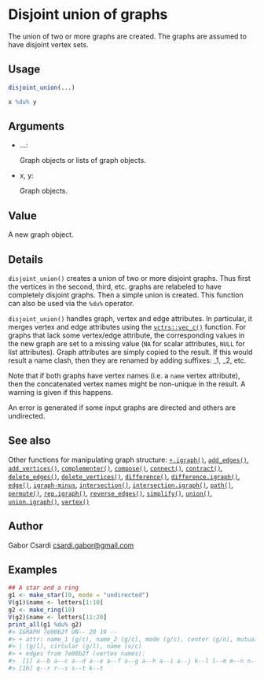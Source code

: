 # Disjoint union of graphs

The union of two or more graphs are created. The graphs are assumed to
have disjoint vertex sets.

## Usage

``` r
disjoint_union(...)

x %du% y
```

## Arguments

- ...:

  Graph objects or lists of graph objects.

- x, y:

  Graph objects.

## Value

A new graph object.

## Details

`disjoint_union()` creates a union of two or more disjoint graphs. Thus
first the vertices in the second, third, etc. graphs are relabeled to
have completely disjoint graphs. Then a simple union is created. This
function can also be used via the `%du%` operator.

`disjoint_union()` handles graph, vertex and edge attributes. In
particular, it merges vertex and edge attributes using the
[`vctrs::vec_c()`](https://vctrs.r-lib.org/reference/vec_c.html)
function. For graphs that lack some vertex/edge attribute, the
corresponding values in the new graph are set to a missing value (`NA`
for scalar attributes, `NULL` for list attributes). Graph attributes are
simply copied to the result. If this would result a name clash, then
they are renamed by adding suffixes: \_1, \_2, etc.

Note that if both graphs have vertex names (i.e. a `name` vertex
attribute), then the concatenated vertex names might be non-unique in
the result. A warning is given if this happens.

An error is generated if some input graphs are directed and others are
undirected.

## See also

Other functions for manipulating graph structure:
[`+.igraph()`](https://r.igraph.org/reference/plus-.igraph.md),
[`add_edges()`](https://r.igraph.org/reference/add_edges.md),
[`add_vertices()`](https://r.igraph.org/reference/add_vertices.md),
[`complementer()`](https://r.igraph.org/reference/complementer.md),
[`compose()`](https://r.igraph.org/reference/compose.md),
[`connect()`](https://r.igraph.org/reference/ego.md),
[`contract()`](https://r.igraph.org/reference/contract.md),
[`delete_edges()`](https://r.igraph.org/reference/delete_edges.md),
[`delete_vertices()`](https://r.igraph.org/reference/delete_vertices.md),
[`difference()`](https://r.igraph.org/reference/difference.md),
[`difference.igraph()`](https://r.igraph.org/reference/difference.igraph.md),
[`edge()`](https://r.igraph.org/reference/edge.md),
[`igraph-minus`](https://r.igraph.org/reference/igraph-minus.md),
[`intersection()`](https://r.igraph.org/reference/intersection.md),
[`intersection.igraph()`](https://r.igraph.org/reference/intersection.igraph.md),
[`path()`](https://r.igraph.org/reference/path.md),
[`permute()`](https://r.igraph.org/reference/permute.md),
[`rep.igraph()`](https://r.igraph.org/reference/rep.igraph.md),
[`reverse_edges()`](https://r.igraph.org/reference/reverse_edges.md),
[`simplify()`](https://r.igraph.org/reference/simplify.md),
[`union()`](https://r.igraph.org/reference/union.md),
[`union.igraph()`](https://r.igraph.org/reference/union.igraph.md),
[`vertex()`](https://r.igraph.org/reference/vertex.md)

## Author

Gabor Csardi <csardi.gabor@gmail.com>

## Examples

``` r
## A star and a ring
g1 <- make_star(10, mode = "undirected")
V(g1)$name <- letters[1:10]
g2 <- make_ring(10)
V(g2)$name <- letters[11:20]
print_all(g1 %du% g2)
#> IGRAPH 7e00b2f UN-- 20 19 -- 
#> + attr: name_1 (g/c), name_2 (g/c), mode (g/c), center (g/n), mutual
#> | (g/l), circular (g/l), name (v/c)
#> + edges from 7e00b2f (vertex names):
#>  [1] a--b a--c a--d a--e a--f a--g a--h a--i a--j k--l l--m m--n n--o o--p p--q
#> [16] q--r r--s s--t k--t
```
